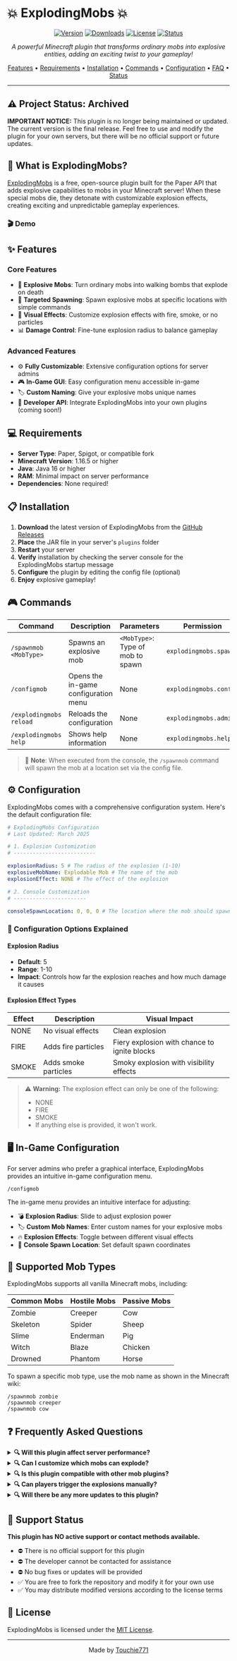 # 💥 ExplodingMobs 💥

<div align="center">

[![Version](https://img.shields.io/github/v/release/Touchie771/ExplodingMobs?include_prereleases&style=for-the-badge&logo=github&color=F05032)](https://github.com/Touchie771/ExplodingMobs/releases)
[![Downloads](https://img.shields.io/github/downloads/Touchie771/ExplodingMobs/total?style=for-the-badge&logo=github&color=4CAF50)](https://github.com/Touchie771/ExplodingMobs/releases)
[![License](https://img.shields.io/github/license/Touchie771/ExplodingMobs?style=for-the-badge&logo=github&color=007396)](LICENSE)
[![Status](https://img.shields.io/badge/Status-No%20Longer%20Maintained-red?style=for-the-badge)](https://github.com/Touchie771/ExplodingMobs)

*A powerful Minecraft plugin that transforms ordinary mobs into explosive entities, adding an exciting twist to your gameplay!*

[Features](#-features) • 
[Requirements](#-requirements) • 
[Installation](#-installation) • 
[Commands](#-commands) • 
[Configuration](#%EF%B8%8F-configuration) • 
[FAQ](#-frequently-asked-questions) • 
[Status](#-project-status)

</div>

---

## ⚠️ Project Status: Archived

**IMPORTANT NOTICE:** This plugin is no longer being maintained or updated. The current version is the final release. Feel free to use and modify the plugin for your own servers, but there will be no official support or future updates.

## 🌟 What is ExplodingMobs?

[ExplodingMobs](https://github.com/Touchie771/ExplodingMobs) is a free, open-source plugin built for the Paper API that adds explosive capabilities to mobs in your Minecraft server! When these special mobs die, they detonate with customizable explosion effects, creating exciting and unpredictable gameplay experiences.

### 🎬 Demo

## ✨ Features

### Core Features
- 🧨 **Explosive Mobs**: Turn ordinary mobs into walking bombs that explode on death
- 🎯 **Targeted Spawning**: Spawn explosive mobs at specific locations with simple commands
- 🌈 **Visual Effects**: Customize explosion effects with fire, smoke, or no particles
- 📊 **Damage Control**: Fine-tune explosion radius to balance gameplay

### Advanced Features
- ⚙️ **Fully Customizable**: Extensive configuration options for server admins
- 🎮 **In-Game GUI**: Easy configuration menu accessible in-game
- 🏷️ **Custom Naming**: Give your explosive mobs unique names
- 🔌 **Developer API**: Integrate ExplodingMobs into your own plugins (coming soon!)

## 💻 Requirements

- **Server Type**: Paper, Spigot, or compatible fork
- **Minecraft Version**: 1.16.5 or higher
- **Java**: Java 16 or higher
- **RAM**: Minimal impact on server performance
- **Dependencies**: None required!

## 📋 Installation

1. **Download** the latest version of ExplodingMobs from the [GitHub Releases](https://github.com/Touchie771/ExplodingMobs/releases)
2. **Place** the JAR file in your server's `plugins` folder
3. **Restart** your server
4. **Verify** installation by checking the server console for the ExplodingMobs startup message
5. **Configure** the plugin by editing the config file (optional)
6. **Enjoy** explosive gameplay!

## 🎮 Commands

| Command | Description | Parameters | Permission |
|---------|-------------|------------|------------|
| `/spawnmob <MobType>` | Spawns an explosive mob | `<MobType>`: Type of mob to spawn | `explodingmobs.spawn` |
| `/configmob` | Opens the in-game configuration menu | None | `explodingmobs.config` |
| `/explodingmobs reload` | Reloads the configuration | None | `explodingmobs.admin` |
| `/explodingmobs help` | Shows help information | None | `explodingmobs.help` |

> 📝 **Note**: When executed from the console, the `/spawnmob` command will spawn the mob at a location set via the config file.

## ⚙️ Configuration

ExplodingMobs comes with a comprehensive configuration system. Here's the default configuration file:

```yaml
# ExplodingMobs Configuration
# Last Updated: March 2025

# 1. Explosion Customization
# --------------------------

explosionRadius: 5 # The radius of the explosion (1-10)
explosiveMobName: Explodable Mob # The name of the mob
explosionEffect: NONE # The effect of the explosion

# 2. Console Customization
# -----------------------

consoleSpawnLocation: 0, 0, 0 # The location where the mob should spawn if the command is executed by the console
```

### 🎯 Configuration Options Explained

#### Explosion Radius
- **Default**: 5
- **Range**: 1-10
- **Impact**: Controls how far the explosion reaches and how much damage it causes

#### Explosion Effect Types
| Effect | Description | Visual Impact |
|--------|-------------|---------------|
| NONE | No visual effects | Clean explosion |
| FIRE | Adds fire particles | Fiery explosion with chance to ignite blocks |
| SMOKE | Adds smoke particles | Smoky explosion with visibility effects |

> ⚠️ **Warning:** The explosion effect can only be one of the following:
> - NONE
> - FIRE
> - SMOKE
> - If anything else is provided, it won't work.

## 🖥️ In-Game Configuration

For server admins who prefer a graphical interface, ExplodingMobs provides an intuitive in-game configuration menu.

```
/configmob
```

The in-game menu provides an intuitive interface for adjusting:
- 💣 **Explosion Radius**: Slide to adjust explosion power
- 🏷️ **Custom Mob Names**: Enter custom names for your explosive mobs
- 🔥 **Explosion Effects**: Toggle between different visual effects
- 📍 **Console Spawn Location**: Set default spawn coordinates

## 🔧 Supported Mob Types

ExplodingMobs supports all vanilla Minecraft mobs, including:

| Common Mobs | Hostile Mobs | Passive Mobs |
|-------------|--------------|--------------|
| Zombie | Creeper | Cow |
| Skeleton | Spider | Sheep |
| Slime | Enderman | Pig |
| Witch | Blaze | Chicken |
| Drowned | Phantom | Horse |

To spawn a specific mob type, use the mob name as shown in the Minecraft wiki:

```
/spawnmob zombie
/spawnmob creeper
/spawnmob cow
```

## ❓ Frequently Asked Questions

<details>
<summary><b>🔍 Will this plugin affect server performance?</b></summary>
ExplodingMobs is designed to be lightweight and will have minimal impact on your server performance.
</details>

<details>
<summary><b>🔍 Can I customize which mobs can explode?</b></summary>
Yes! You can specify which mob types can explode by using the appropriate mob type with the /spawnmob command.
</details>

<details>
<summary><b>🔍 Is this plugin compatible with other mob plugins?</b></summary>
ExplodingMobs is designed to be compatible with most other plugins. If you encounter any conflicts, you'll need to troubleshoot on your own as there is no support available.
</details>

<details>
<summary><b>🔍 Can players trigger the explosions manually?</b></summary>
Currently, explosions are triggered when the mob dies. No new features will be added as the plugin is no longer maintained.
</details>

<details>
<summary><b>🔍 Will there be any more updates to this plugin?</b></summary>
No. This plugin has reached its final state and will not receive any further updates or support.
</details>

## 🛑 Support Status

**This plugin has NO active support or contact methods available.**

- ⛔ There is no official support for this plugin
- ⛔ The developer cannot be contacted for assistance
- ⛔ No bug fixes or updates will be provided
- ✅ You are free to fork the repository and modify it for your own use
- ✅ You may distribute modified versions according to the license terms

## 📜 License

ExplodingMobs is licensed under the [MIT License](LICENSE).

---

<div align="center">
  
Made by [Touchie771](https://github.com/Touchie771)
  
</div>
